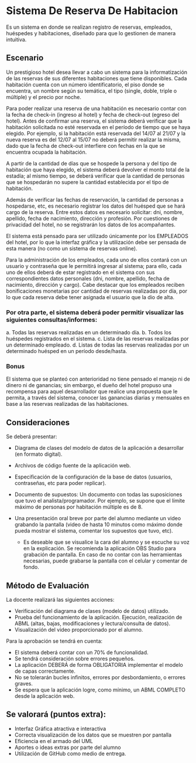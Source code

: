 # Sistema De Reserva De Habitacion
Es un sistema en donde se realizan registro de reservas, empleados, huéspedes y habitaciones, diseñado para que lo gestionen de manera intuitiva.

## Escenario

Un prestigioso hotel desea llevar a cabo un sistema para la informatización de las reservas de sus diferentes habitaciones que tiene disponibles.
Cada habitación cuenta con un número identificatorio, el piso donde se encuentra, un nombre según su temática, el tipo (single, doble, triple o múltiple) y el precio por noche.

Para poder realizar una reserva de una habitación es necesario contar con la fecha de check-in (ingreso al hotel) y fecha de check-out (egreso del hotel). Antes de confirmar una reserva, el sistema deberá verificar que la habitación solicitada no esté reservada en el período de tiempo que se haya elegido. Por ejemplo, si la habitación está reservada del 14/07 al 21/07 y la nueva reserva es del 12/07 al 15/07 no deberá permitir realizar la misma, dado que la fecha de check-out interfiere con fechas en la que se encuentra ocupada la habitación.

A partir de la cantidad de días que se hospede la persona y del tipo de habitación que haya elegido, el sistema deberá devolver el monto total de la estadía; al mismo tiempo, se deberá verificar que la cantidad de personas que se hospedarán no supere la cantidad establecida por el tipo de habitación.

Además de verificar las fechas de reservación, la cantidad de personas a hospedarse, etc, es necesario registrar los datos del huésped que se hará cargo de la reserva. Entre estos datos es necesario solicitar: dni, nombre, apellido, fecha de nacimiento, dirección y profesión. Por cuestiones de privacidad del hotel, no se registrarán los datos de los acompañantes.

El sistema está pensado para ser utilizado únicamente por los EMPLEADOS del hotel, por lo que la interfaz gráfica y la utilización debe ser pensada de esta manera (no como un sistema de reservas online).

Para la administración de los empleados, cada uno de ellos contará con un usuario y contraseña que le permitirá ingresar al sistema; para ello, cada uno de ellos deberá de estar registrado en el sistema con sus correspondientes datos personales (dni, nombre, apellido, fecha de nacimiento, dirección y cargo). Cabe destacar que los empleados reciben bonificaciones monetarias por cantidad de reservas realizadas por día, por lo que cada reserva debe tener asignada el usuario que la dio de alta.

### Por otra parte, el sistema deberá poder permitir visualizar las siguientes consultas/informes:

  a. Todas las reservas realizadas en un determinado día.
  b. Todos los huéspedes registrados en el sistema.
  c. Lista de las reservas realizadas por un determinado empleado.
  d. Listas de todas las reservas realizadas por un determinado huésped en un período desde/hasta.
  
### Bonus

El sistema que se planteó con anterioridad no tiene pensado el manejo ni de dinero ni de ganancias; sin embargo, el dueño del hotel propuso una recompensa para aquel desarrollador que realice una propuesta que le permita, a través del sistema, conocer las ganancias diarias y mensuales en base a las reservas realizadas de las habitaciones.


## Consideraciones

Se deberá presentar:
  - Diagrama de clases del modelo de datos de la aplicación a desarrollar (en formato digital).
  - Archivos de código fuente de la aplicación web.
  - Especificación de la configuración de la base de datos (usuarios, contraseñas, etc para poder replicar).
  - Documento de supuestos: Un documento con todas las suposiciones que tuvo el analista/programador. Por ejemplo, se supone que el límite máximo de personas por        habitación múltiple es de 8.
  - Una presentación oral breve por parte del alumno mediante un video grabando la pantalla (video de hasta 10 minutos como máximo donde pueda mostrar el sistema,      comentar los supuestos que tuvo, etc).
  
     - Es deseable que se visualice la cara del alumno y se escuche su voz en la explicación. Se recomienda la aplicación OBS Studio para grabación de pantalla. En      caso de no contar con las herramientas necesarias, puede grabarse la pantalla con el celular y comentar de fondo.
         
## Método de Evaluación

  La docente realizará las siguientes acciones:
  - Verificación del diagrama de clases (modelo de datos) utilizado.
  - Prueba del funcionamiento de la aplicación. Ejecución, realización de ABML (altas, bajas, modificaciones y lectura/consulta de datos).
  - Visualización del video proporcionado por el alumno.
  
  Para la aprobación se tendrá en cuenta:
  - El sistema deberá contar con un 70% de funcionalidad.
  - Se tendrá consideración sobre errores pequeños.
  - La aplicación DEBERÁ de forma OBLIGATORIA implementar el modelo de capas correctamente.
  - No se tolerarán bucles infinitos, errores por desbordamiento, o errores graves.
  - Se espera que la aplicación logre, como mínimo, un ABML COMPLETO desde la aplicación web.

## Se valorará (puntos extra):

  - Interfaz Gráfica atractiva e interactiva
  - Correcta visualización de los datos que se muestren por pantalla
  - Eficiencia en el armado del UML
  - Aportes o ideas extras por parte del alumno
  - Utilización de GitHub como medio de entrega.
  
  
  
  
